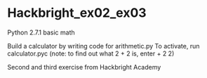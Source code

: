 Hackbright_ex02_ex03
====================

Python 2.7.1 basic math

Build a calculator by writing code for arithmetic.py 
To activate, run calculator.pyc (note: to find out what 2 + 2 is, enter + 2 2)

Second and third exercise from Hackbright Academy
